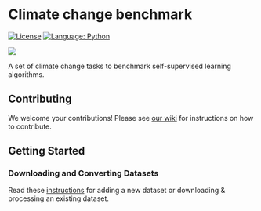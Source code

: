 # Climate change benchmark
[![License](https://img.shields.io/badge/License-Apache%202.0-blue.svg)](https://opensource.org/licenses/Apache-2.0)
[![Language: Python](https://img.shields.io/badge/language-Python%203.7%2B-green?logo=python&logoColor=green)](https://www.python.org)

<img src="https://github.com/ElementAI/climate-change-benchmark/raw/main/banner.png" />

A set of climate change tasks to benchmark self-supervised learning algorithms.


## Contributing

We welcome your contributions! Please see [our wiki](https://github.com/ElementAI/climate-change-benchmark/wiki#instructions-for-contributing) for instructions on how to contribute.

## Getting Started

### Downloading and Converting Datasets

Read these [instructions](https://github.com/ElementAI/climate-change-benchmark/tree/main/ccb/dataset_converters#readme) for adding a new dataset or downloading & processing an existing dataset.
